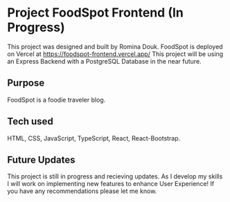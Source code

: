 # Project FoodSpot Frontend (In Progress)
This project was designed and built by Romina Douk. 
FoodSpot is deployed on Vercel at https://foodspot-frontend.vercel.app/
This project will be using an Express Backend with a PostgreSQL Database in the near future. 


## Purpose
FoodSpot is a foodie traveler blog.

## Tech used
HTML, CSS, JavaScript, TypeScript, React, React-Bootstrap.

## Future Updates
This project is still in progress and recieving updates. As I develop my skills I will work on implementing new features to enhance User Experience! If you have any recommendations please let me know.
